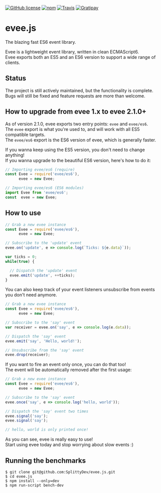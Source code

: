 [![GitHub license](https://img.shields.io/badge/license-MIT-blue.svg?maxAge=10&style=flat-square)](https://raw.githubusercontent.com/SplittyDev/evee.js/master/LICENSE.md)
[![npm](https://img.shields.io/npm/v/evee.svg?maxAge=10&style=flat-square)](https://www.npmjs.com/package/evee)
[![Travis](https://img.shields.io/travis/SplittyDev/evee.js.svg?maxAge=10&style=flat-square)](https://travis-ci.org/SplittyDev/evee.js)
[![Gratipay](https://img.shields.io/gratipay/SplittyDev.svg?style=flat-square)](https://gratipay.com/evee.js/)

# evee.js
The blazing fast ES6 event library.

Evee is a lightweight event library, written in clean ECMAScript6.   
Evee exports both an ES5 and an ES6 version to support a wide range of clients.

## Status
The project is still actively maintained, but the functionality is complete.   
Bugs will still be fixed and feature requests are more than welcome.

## How to upgrade from evee 1.x to evee 2.1.0+
As of version 2.1.0, evee exports two entry points: `evee` and `evee/es6`.   
The `evee` export is what you're used to, and will work with all ES5 compatible targets.   
The `evee/es6` export is the ES6 version of evee, which is generally faster.

If you wanna keep using the ES5 version, you don't need to change anything!   
If you wanna upgrade to the beautiful ES6 version, here's how to do it:

```js
// Importing evee/es6 (require)
const Evee = require('evee/es6'),
      evee = new Evee;

// Importing evee/es6 (ES6 modules)
import Evee from 'evee/es6';
const  evee = new Evee;
```

## How to use
```js
// Grab a new evee instance
const Evee = require('evee/es6'),
      evee = new Evee;

// Subscribe to the 'update' event
evee.on('update', e => console.log(`Ticks: ${e.data}`));

var ticks = 0;
while(true) {

  // Dispatch the 'update' event
  evee.emit('update', ++ticks);
}
```

You can also keep track of your event listeners unsubscribe from events you don't need anymore.

```js
// Grab a new evee instance
const Evee = require('evee/es6'),
      evee = new Evee;

// Subscribe to the 'say' event
var receiver = evee.on('say', e => console.log(e.data));

// Dispatch the 'say' event
evee.emit('say', 'Hello, world!');

// Unsubscribe from the 'say' event
evee.drop(receiver);
```

If you want to fire an event only once, you can do that too!   
The event will be automatically removed after the first usage:

```js
// Grab a new evee instance
const Evee = require('evee/es6'),
      evee = new Evee;

// Subscribe to the 'say' event
evee.once('say', e => console.log('hello, world'));

// Dispatch the 'say' event two times
evee.signal('say');
evee.signal('say');

// hello, world is only printed once!
```

As you can see, evee is really easy to use!   
Start using evee today and stop worrying about slow events :)

## Running the benchmarks
```
$ git clone git@github.com:SplittyDev/evee.js.git
$ cd evee.js
$ npm install --only=dev
$ npm run-script bench-dev
```
